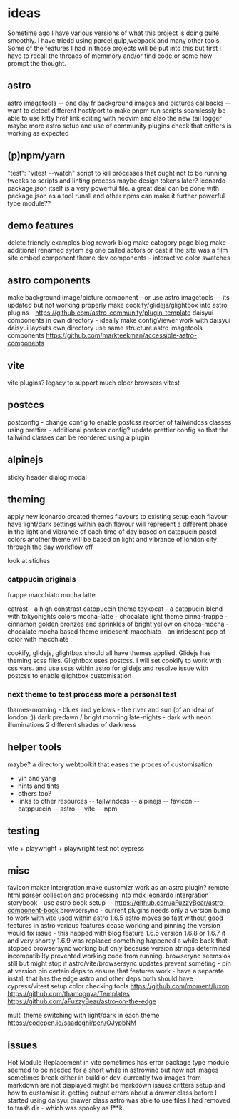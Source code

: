# ideas

Sometime ago I have various versions of what this project is doing quite smoothly.
i have triedd using parcel,gulp,webpack and many other tools. Some of the features I had in those projects will be put into
this but first I have to recall the threads of memmory and/or find code or some how prompt the thought.

## astro

astro imagetools -- one day fr background images and pictures
callbacks -- want to detect different host/port to make pnpm run scripts seamlessly
be able to use kitty href link editing with neovim and also the new tail logger maybe
more astro setup and use of community plugins
check that critters is working as expected

## (p)npm/yarn

"test": "vitest --watch"
script to kill processes that ought not to be running
tweaks to scripts and linting process maybe
design tokens later?
leonardo
package.json itself is a very powerful file. a great deal can be done with package.json as a tool
runall and other npms can make it further powerful
type module??

## demo features

delete friendly examples
blog rework
blog make category page
blog make additional renamed sytem eg one called actors or cast if the site was a film site
embed component
theme dev components - interactive color swatches

## astro components

make background image/picture component - or use astro imagetools -- its updated but not working properly
make cookify/glidejs/glightbox into astro plugins - https://github.com/astro-community/plugin-template
daisyui components in own directory - ideally make configViewer work with daisyui
daisyui layouts own directory use same structure
astro imagetools components
https://github.com/markteekman/accessible-astro-components

## vite

vite plugins? legacy to support much older browsers
vitest

## postccs

postconfig - change config to enable postcss reorder of tailwindcss classes using prettier - additional postcss config?
update prettier config so that the tailwind classes can be reordered using a plugin

## alpinejs

sticky header
dialog modal

## theming

apply new leonardo created themes flavours to existing setup
each flavour have light/dark settings within
each flavour will represent a different phase in the light and vibrance
of each time of day based on catppucin pastel colors
another theme will be based on light and vibrance of london city through the day
workflow off

look at stiches

### catppucin originals

frappe
macchiato
mocha
latte

catrast - a high constrast catppuccin theme
toykocat - a catppucin blend with tokyonights colors
mocha-latte - chocalate light theme
cinna-frappe - cinnamon golden bronzes and sprinkles of bright yellow on
choca-mocha - chocalate mocha based theme
irridesent-macchiato - an irridesent pop of color with macchiate

cookify, glidejs, glightbox should all have themes applied. Glidejs has theming scss files. Glightbox uses postcss.
I will set cookify to work with css vars. and use scss within astro for glidejs and resolve issue with postcss to enable glightbox customisation

### next theme to test process more a personal test

thames-morning - blues and yellows - the river and sun (of an ideal of london :))
dark predawn / bright morning
late-nights - dark with neon illuminations 2 different shades of darkness

## helper tools

maybe? a directory webtoolkit that eases the proces of customisation

- yin and yang
- hints and tints
- others too?
- links to other resources
  -- tailwindcss
  -- alpinejs
  -- favicon
  -- catppuccin
  -- astro
  -- vite
  -- npm

## testing

vite + playwright + playwright test not cypress

## misc

favicon maker intergration
make customizr work as an astro plugin?
remote html parser collection and processing into mdx
leonardo intergration
storybook - use astro book setup -- https://github.com/aFuzzyBear/astro-component-book
browsersync - current plugins needs only a version bump to work with vite used within astro 1.6.5 astro moves so fast without good features in astro various features cease working and pinning the version would fix issue - this happed with blog feature 1.6.5 version 1.6.8 or 1.6.7 it and very shortly 1.6.9 was replaced something happened a while back that stopped browsersync working but only because version strings determined incompatibilty prevented working code from running. browserync seems ok still but might stop if astro/vite/browsersync updates prevent someting - pin at version
pin certain deps to ensure that features work - have a separate install that has the edge astro and other deps both should have cypress/vitest setup
color checking tools
https://github.com/moment/luxon
https://github.com/thamognya/Templates
https://github.com/aFuzzyBear/astro-on-the-edge

multi theme switching with light/dark in each theme
https://codepen.io/saadeghi/pen/OJypbNM

## issues

Hot Module Replacement in vite sometimes has error
package type module seemed to be needed for a short while in astrowind but now not
images sometimes break either in build or dev. currently two images from markdown are not displayed might be markdown issues
critters setup and how to customise it. getting output errors about a drawer class before I started using daisyui drawer class
astro was able to use files I had removed to trash dir - which was spooky as f\*\*k.

